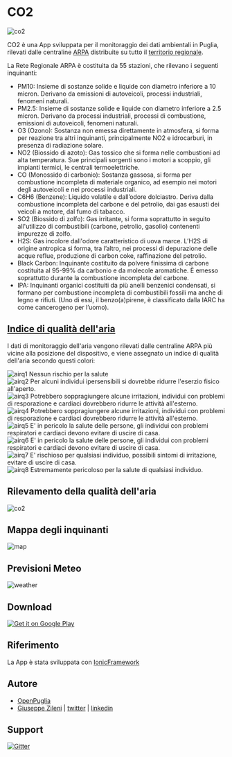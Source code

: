 # CO2

![co2](resources/android/android-banner-1.jpg)

CO2 è una App sviluppata per il monitoraggio dei dati ambientali in Puglia, rilevati dalle centraline [ARPA](http://www.arpa.puglia.it/web/guest/qariainq) distribuite su tutto il [territorio regionale](https://www.arpa.puglia.it/c/document_library/get_file?uuid=68743289-14f7-4f12-aaa3-e3e4087f6675&groupId=13883).

La Rete Regionale ARPA è costituita da 55 stazioni, che rilevano i seguenti inquinanti:

* PM10: Insieme di sostanze solide e liquide con diametro inferiore a 10 micron. Derivano da emissioni di autoveicoli, processi industriali, fenomeni naturali. 
* PM2.5: Insieme di sostanze solide e liquide con diametro inferiore a 2.5 micron. Derivano da processi industriali, processi di combustione, emissioni di autoveicoli, fenomeni naturali. 
* O3 (Ozono): Sostanza non emessa direttamente in atmosfera, si forma per reazione tra altri inquinanti, principalmente NO2 e idrocarburi, in presenza di radiazione solare.
* NO2 (Biossido di azoto): Gas tossico che si forma nelle combustioni ad alta temperatura. Sue principali sorgenti sono i motori a scoppio, gli impianti termici, le centrali termoelettriche.
* CO (Monossido di carbonio): Sostanza gassosa, si forma per combustione incompleta di materiale organico, ad esempio nei motori degli autoveicoli e nei processi industriali.
* C6H6 (Benzene): Liquido volatile e dall’odore dolciastro. Deriva dalla combustione incompleta del carbone e del petrolio, dai gas esausti dei veicoli a motore, dal fumo di tabacco.
* SO2 (Biossido di zolfo): Gas irritante, si forma soprattutto in seguito all'utilizzo di combustibili (carbone, petrolio, gasolio) contenenti impurezze di zolfo.
* H2S: Gas incolore dall'odore caratteristico di uova marce. L’H2S di origine antropica si forma, tra l’altro, nei processi di depurazione delle acque reflue, produzione di carbon coke, raffinazione del petrolio.
* Black Carbon: Inquinante costituito da polvere finissima di carbone costituita al 95-99% da carbonio e da molecole aromatiche. È emesso soprattutto durante la combustione incompleta del carbone.
* IPA: Inquinanti organici costituiti da più anelli benzenici condensati, si formano per combustione incompleta di combustibili fossili ma anche di legno e rifiuti. (Uno di essi, il benzo(a)pirene, è classificato dalla IARC ha come cancerogeno per l’uomo).

## [Indice di qualità dell'aria](http://en.wikipedia.org/wiki/Air_quality_index)
I dati di monitoraggio dell'aria vengono rilevati dalle centraline ARPA più vicine alla posizione del dispositivo, e viene assegnato un indice di qualità dell'aria secondo questi colori:<br />

![airq1](screenshots/airq/level-1.jpg) Nessun rischio per la salute<br />
![airq2](screenshots/airq/level-2.jpg) Per alcuni individui ipersensibili si dovrebbe ridurre l'eserzio fisico all'aperto.<br />
![airq3](screenshots/airq/level-3.jpg) Potrebbero soppragiungere alcune irritazioni, individui con problemi di resporazione e cardiaci dovrebbero ridurre le attività all'esterno.<br />
![airq4](screenshots/airq/level-4.jpg) Potrebbero soppragiungere alcune irritazioni, individui con problemi di resporazione e cardiaci dovrebbero ridurre le attività all'esterno.<br />
![airq5](screenshots/airq/level-5.jpg) E' in pericolo la salute delle persone, gli individui con problemi respiratori e cardiaci devono evitare di uscire di casa.<br />
![airq6](screenshots/airq/level-6.jpg) E' in pericolo la salute delle persone, gli individui con problemi respiratori e cardiaci devono evitare di uscire di casa.<br />
![airq7](screenshots/airq/level-7.jpg) E' rischioso per qualsiasi individuo, possibili sintomi di irritazione, evitare di uscire di casa.<br />
![airq8](screenshots/airq/level-8.jpg) Estremamente pericoloso per la salute di qualsiasi individuo.<br />

## Rilevamento della qualità dell'aria
![co2](screenshots/iphone4s/co2.png)

## Mappa degli inquinanti
![map](screenshots/iphone4s/ss_map.png)

## Previsioni Meteo
![weather](screenshots/iphone4s/weather.png)

## Download

<a href="https://play.google.com/store/apps/details?id=com.ionicframework.co2">
  <img alt="Get it on Google Play"
       src="https://developer.android.com/images/brand/it_generic_rgb_wo_60.png" />
</a>

## Riferimento

La App è stata sviluppata con [IonicFramework](http://www.ionicframework.com)

## Autore
* [OpenPuglia](http://www.openpuglia.org)
* [Giuseppe Zileni](http://giuseppezileni.github.io) | [twitter](http://www.twitter.com/gzileni) | [linkedin](https://it.linkedin.com/in/giuseppezileni)

## Support
[![Gitter](https://badges.gitter.im/Join%20Chat.svg)](https://gitter.im/opendatabari/co2?utm_source=badge&utm_medium=badge&utm_campaign=pr-badge)